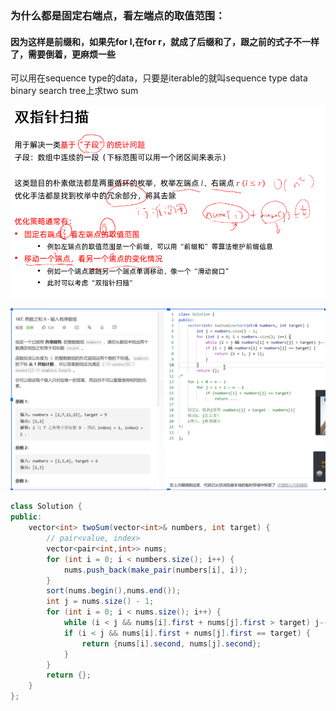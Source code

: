 ### 为什么都是固定右端点，看左端点的取值范围：
#### 因为这样是前缀和，如果先for l,在for r，就成了后缀和了，跟之前的式子不一样了，需要倒着，更麻烦一些

可以用在sequence type的data，只要是iterable的就叫sequence type data
binary search tree上求two sum

![alt txt](https://raw.githubusercontent.com/corykingsf/hack-system-design-pixel/main/imgSnipaste_2021-06-22_21-41-55.png)

![alt txt](https://raw.githubusercontent.com/corykingsf/hack-system-design-pixel/main/imgSnipaste_2021-06-22_21-39-46.png)




```java
class Solution {
public:
    vector<int> twoSum(vector<int>& numbers, int target) {
        // pair<value, index>
        vector<pair<int,int>> nums;
        for (int i = 0; i < numbers.size(); i++) {
            nums.push_back(make_pair(numbers[i], i));
        }
        sort(nums.begin(),nums.end());
        int j = nums.size() - 1;
        for (int i = 0; i < nums.size(); i++) {
            while (i < j && nums[i].first + nums[j].first > target) j--;
            if (i < j && nums[i].first + nums[j].first == target) {
                return {nums[i].second, nums[j].second};
            }
        }
        return {};
    }
};
```